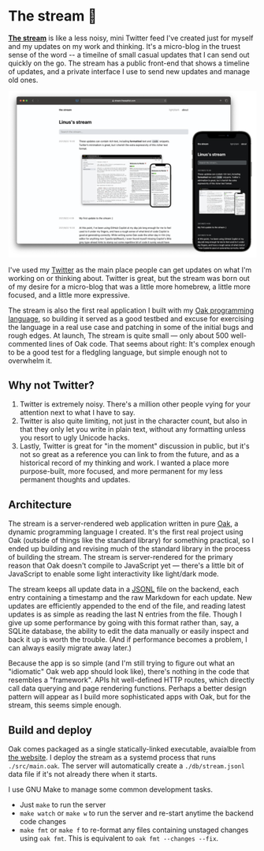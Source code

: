 # The stream 🌊

[**The stream**](https://stream.thesephist.com) is like a less noisy, mini Twitter feed I've created just for myself and my updates on my work and thinking. It's a micro-blog in the truest sense of the word -- a timeilne of small casual updates that I can send out quickly on the go. The stream has a public front-end that shows a timeline of updates, and a private interface I use to send new updates and manage old ones.

![The stream, running on a browser and an iPhone](docs/stream-devices.png)

I've used my [Twitter](https://twitter.com/thesephist) as the main place people can get updates on what I'm working on or thinking about. Twitter is great, but the stream was born out of my desire for a micro-blog that was a little more homebrew, a little more focused, and a little more expressive.

The stream is also the first real application I built with my [Oak programming language](https://oaklang.org/), so building it served as a good testbed and excuse for exercising the language in a real use case and patching in some of the initial bugs and rough edges. At launch, The stream is quite small — only about 500 well-commented lines of Oak code. That seems about right: It's complex enough to be a good test for a fledgling language, but simple enough not to overwhelm it.

## Why not Twitter?

1. Twitter is extremely noisy. There's a million other people vying for your attention next to what I have to say.
2. Twitter is also quite limiting, not just in the character count, but also in that they only let you write in plain text, without any formatting unless you resort to ugly Unicode hacks.
3. Lastly, Twitter is great for "in the moment" discussion in public, but it's not so great as a reference you can link to from the future, and as a historical record of my thinking and work. I wanted a place more purpose-built, more focused, and more permanent for my less permanent thoughts and updates.

## Architecture

The stream is a server-rendered web application written in pure [Oak](https://oaklang.org/), a dynamic programming language I created. It's the first real project using Oak (outside of things like the standard library) for something practical, so I ended up building and revising much of the standard library in the process of building the stream. The stream is server-rendered for the primary reason that Oak doesn't compile to JavaScript yet — there's a little bit of JavaScript to enable some light interactivity like light/dark mode.

The stream keeps all update data in a [JSONL](https://jsonlines.org/) file on the backend, each entry containing a timestamp and the raw Markdown for each update. New updates are efficiently appended to the end of the file, and reading latest updates is as simple as reading the last N entries from the file. Though I give up some performance by going with this format rather than, say, a SQLite database, the ability to edit the data manually or easily inspect and back it up is worth the trouble. (And if performance becomes a problem, I can always easily migrate away later.)

Because the app is so simple (and I'm still trying to figure out what an "idiomatic" Oak web app should look like), there's nothing in the code that resembles a "framework". APIs hit well-defined HTTP routes, which directly call data querying and page rendering functions. Perhaps a better design pattern will appear as I build more sophisticated apps with Oak, but for the stream, this seems simple enough.

## Build and deploy

Oak comes packaged as a single statically-linked executable, avaialble from [the website](https://oaklang.org). I deploy the stream as a systemd process that runs `./src/main.oak`. The server will automatically create a `./db/stream.jsonl` data file if it's not already there when it starts.

I use GNU Make to manage some common development tasks.

- Just `make` to run the server
- `make watch` or `make w` to run the server and re-start anytime the backend code changes
- `make fmt` or `make f` to re-format any files containing unstaged changes using `oak fmt`. This is equivalent to `oak fmt --changes --fix`.
